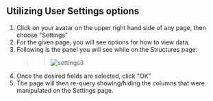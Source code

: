 ## Utilizing User Settings options

1. Click on your avatar on the upper right hand side of any page, then choose "Settings"
2. For the given page, you will see options for how to view data.
3. Following is the panel you will see while on the Structures page:
    > > ![settings3](../../../osee/assets/images/mim/settings3.jpg)
4. Once the desired fields are selected, click "OK"
5. The page will then re-query showing/hiding the columns that were manipulated on the Settings page.
